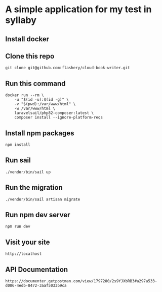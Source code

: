 # A simple application for my test in syllaby

## Install docker 
## Clone this repo 
`git clone git@github.com:flashery/cloud-book-writer.git`

## Run this command
```
docker run --rm \
    -u "$(id -u):$(id -g)" \
    -v "$(pwd):/var/www/html" \
    -w /var/www/html \
    laravelsail/php82-composer:latest \
    composer install --ignore-platform-reqs
```
## Install npm packages
`npm install`

## Run sail
`./vendor/bin/sail up`

## Run the migration
`./vendor/bin/sail artisan migrate`


## Run npm dev server
`npm run dev`

## Visit your site
`http://localhost`

## API Documentation
`https://documenter.getpostman.com/view/1797280/2s9YJXbRB3#a297a533-d006-4edb-8472-3aaf5033b9ca`